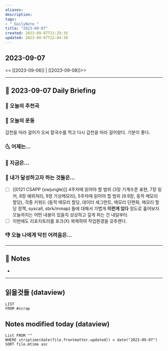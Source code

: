 ```yaml
---
aliases: 
description:
tags:
- " DailyNote "
title: "2023-09-07"
created: 2023-09-07T21:29:35
updated: 2023-09-07T22:04:38
---
```


## 2023-09-07

<< [[2023-09-06]] | [[2023-09-08]]>>

---

## 📅 2023-09-07 Daily Briefing

### 🎵 오늘의 추천곡

### 🏃 오늘의 운동

갑천을 따라 걸어가 오씨 칼국수를 먹고 다시 갑천을 따라 걸어왔다. 기분이 좋다.

### 🌜 어제는...

### 🙌 지금은...

### 🚀 내가 달성하고자 하는 것들은...

- [ ] [[0121 CSAPP {swjungle}]] 4주차때 읽어야 할 범위 (3장 기계수준 표현, 7장 링커, 8장 예외처리, 9장 가상메모리), 5주차때 읽어야 할 범위 (9.9장, 동적 메모리 할당), 각종 키워드 (동적 메모리 할당, 데이터 세그먼트, 메모리 단편화, 메모리 할당 정책, syscall, sbrk/mmap) 들에 대해서 가볍게 **이런게 있다** 정도로 훑어보자. 오늘까지는 어떤 내용이 있을지 상상하고 깊게 파는 건 내일부터.
- [ ] 이번에도 리포지토리를 포크(X) 복제하여 작업환경을 갖추랜다.

### 👎 오늘 나에게 닥친 어려움은...

---

## 📝 Notes

- 

---

## 읽을것들 (dataview)

```dataview
LIST
FROM #scrap
```

## Notes modified today (dataview)

```dataview
List FROM "" 
WHERE striptime(date(file.frontmatter.updated)) = date("2023-09-07") 
SORT file.mtime asc
```
